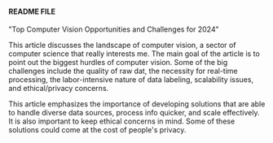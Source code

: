#### README FILE
"Top Computer Vision Opportunities and Challenges for 2024"
   
This article discusses the landscape of computer vision, a sector of computer science that really interests me. The main goal of the article is to point out the biggest hurdles of computer vision. Some of the big challenges include the quality of raw dat, the necessity for real-time processing, the labor-intensive nature of data labeling, scalability issues, and ethical/privacy concerns.   
   
This article emphasizes the importance of developing solutions that are able to handle diverse data sources, process info quicker, and scale effectively. It is also important to keep ethical concerns in mind. Some of these solutions could come at the cost of people's privacy.
